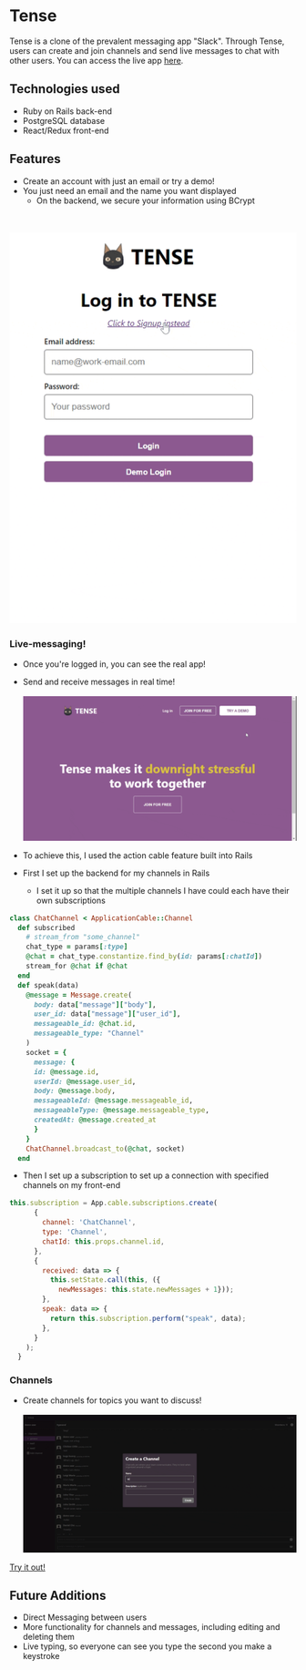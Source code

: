# Tense

Tense is a clone of the prevalent messaging app "Slack". Through Tense, users can create and join channels and send live messages to chat with other users. You can access the live app [here](https://tense-app.herokuapp.com/#/).
## Technologies used
- Ruby on Rails back-end
- PostgreSQL database
- React/Redux front-end

## Features

- Create an account with just an email or try a demo!
- You just need an email and the name you want displayed
  - On the backend, we secure your information using BCrypt

<br></br>
![session-form](/app/assets/images/readme/account.gif)

### Live-messaging!
- Once you're logged in, you can see the real app!
- Send and receive messages in real time!
<br></br>
![messaging](/app/assets/images/readme/messaging.gif)

- To achieve this, I used the action cable feature built into Rails
- First I set up the backend for my channels in Rails
  - I set it up so that the multiple channels I have could each have their own subscriptions
 
``` Ruby
class ChatChannel < ApplicationCable::Channel
  def subscribed
    # stream_from "some_channel"
    chat_type = params[:type]
    @chat = chat_type.constantize.find_by(id: params[:chatId])
    stream_for @chat if @chat
  end
  def speak(data)
    @message = Message.create(
      body: data["message"]["body"],
      user_id: data["message"]["user_id"],
      messageable_id: @chat.id,
      messageable_type: "Channel"
    )
    socket = { 
      message: {
      id: @message.id,
      userId: @message.user_id,
      body: @message.body,
      messageableId: @message.messageable_id,
      messageableType: @message.messageable_type,
      createdAt: @message.created_at
      }
    }
    ChatChannel.broadcast_to(@chat, socket)
  end

```
- Then I set up a subscription to set up a connection with specified channels on my front-end

``` Javascript
this.subscription = App.cable.subscriptions.create(
      { 
        channel: 'ChatChannel',
        type: 'Channel',
        chatId: this.props.channel.id,
      },
      {
        received: data => {
          this.setState.call(this, ({
            newMessages: this.state.newMessages + 1}));
        },
        speak: data => {
          return this.subscription.perform("speak", data);
        },
      }
    );
  }

```

### Channels
- Create channels for topics you want to discuss!
<br></br>
![messaging](/app/assets/images/readme/channel_creation.gif)

[Try it out!](https://tense-app.herokuapp.com/#/)

## Future Additions
- Direct Messaging between users
- More functionality for channels and messages, including editing and deleting them
- Live typing, so everyone can see you type the second you make a keystroke

